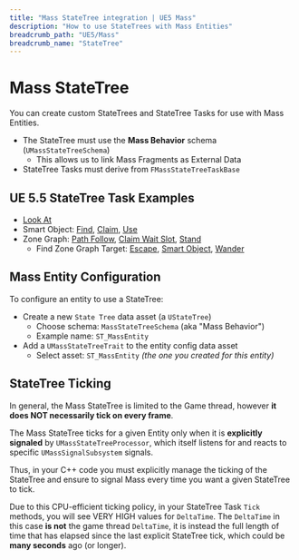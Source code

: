 ```yaml
---
title: "Mass StateTree integration | UE5 Mass"
description: "How to use StateTrees with Mass Entities"
breadcrumb_path: "UE5/Mass"
breadcrumb_name: "StateTree"
---
```


# Mass StateTree

You can create custom StateTrees and StateTree Tasks for use with Mass Entities.

- The StateTree must use the **Mass Behavior** schema (`UMassStateTreeSchema`)
  - This allows us to link Mass Fragments as External Data
- StateTree Tasks must derive from `FMassStateTreeTaskBase`


## UE 5.5 StateTree Task Examples

- [Look At](https://github.com/EpicGames/UnrealEngine/blob/5.5/Engine/Plugins/AI/MassAI/Source/MassAIBehavior/Public/Tasks/MassLookAtTask.h)
- Smart Object:
  [Find](https://github.com/EpicGames/UnrealEngine/blob/5.5/Engine/Plugins/AI/MassAI/Source/MassAIBehavior/Public/Tasks/MassFindSmartObjectTask.h),
  [Claim](https://github.com/EpicGames/UnrealEngine/blob/5.5/Engine/Plugins/AI/MassAI/Source/MassAIBehavior/Public/Tasks/MassClaimSmartObjectTask.h),
  [Use](https://github.com/EpicGames/UnrealEngine/blob/5.5/Engine/Plugins/AI/MassAI/Source/MassAIBehavior/Public/Tasks/MassUseSmartObjectTask.h)
- Zone Graph:
  [Path Follow](https://github.com/EpicGames/UnrealEngine/blob/5.5/Engine/Plugins/AI/MassAI/Source/MassAIBehavior/Public/Tasks/MassZoneGraphPathFollowTask.h),
  [Claim Wait Slot](https://github.com/EpicGames/UnrealEngine/blob/5.5/Engine/Plugins/AI/MassCrowd/Source/MassCrowd/Private/Tasks/MassCrowdClaimWaitSlotTask.cpp),
  [Stand](https://github.com/EpicGames/UnrealEngine/blob/5.5/Engine/Plugins/AI/MassAI/Source/MassAIBehavior/Public/Tasks/MassZoneGraphStandTask.h)
  - Find Zone Graph Target:
    [Escape](https://github.com/EpicGames/UnrealEngine/blob/5.5/Engine/Plugins/AI/MassAI/Source/MassAIBehavior/Public/Tasks/MassZoneGraphFindEscapeTarget.h),
    [Smart Object](https://github.com/EpicGames/UnrealEngine/blob/5.5/Engine/Plugins/AI/MassAI/Source/MassAIBehavior/Public/Tasks/MassZoneGraphFindSmartObjectTarget.h),
    [Wander](https://github.com/EpicGames/UnrealEngine/blob/5.5/Engine/Plugins/AI/MassCrowd/Source/MassCrowd/Public/Tasks/MassZoneGraphFindWanderTarget.h)


## Mass Entity Configuration

To configure an entity to use a StateTree:

- Create a new `State Tree` data asset (a `UStateTree`)
  - Choose schema: `MassStateTreeSchema` (aka "Mass Behavior")
  - Example name: `ST_MassEntity`
- Add a `UMassStateTreeTrait` to the entity config data asset
  - Select asset: `ST_MassEntity` *(the one you created for this entity)*


## StateTree Ticking

In general, the Mass StateTree is limited to the Game thread, however
**it does NOT necessarily tick on every frame**.

The Mass StateTree ticks for a given Entity only when it is
**explicitly signaled** by `UMassStateTreeProcessor`, which itself listens for and reacts to
specific `UMassSignalSubsystem` signals.

Thus, in your C++ code you must explicitly manage the ticking of the StateTree
and ensure to signal Mass every time you want a given StateTree to tick.

Due to this CPU-efficient ticking policy, in your StateTree Task `Tick` methods, you will see VERY HIGH
values for `DeltaTime`.  The `DeltaTime` in this case **is not** the game thread `DeltaTime`,
it is instead the full length of time that has elapsed since the last
explicit StateTree tick, which could be **many seconds** ago (or longer).
